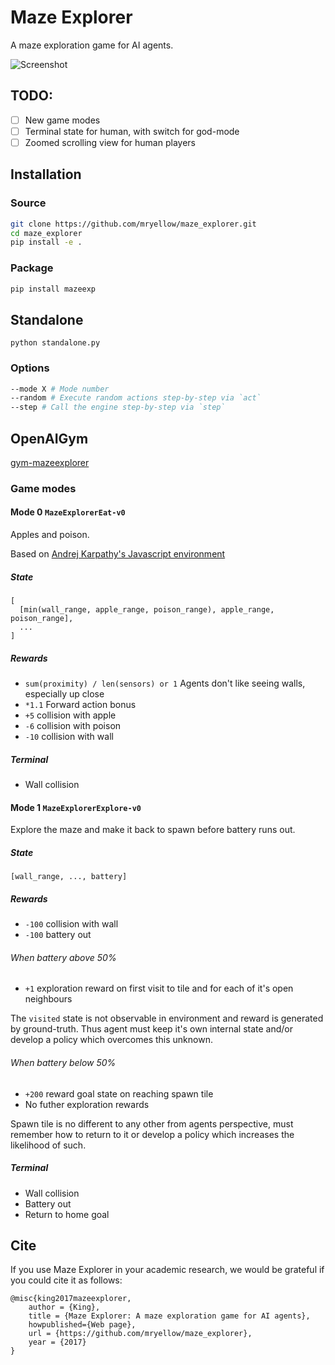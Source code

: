 # Maze Explorer

A maze exploration game for AI agents.

![Screenshot](https://raw.githubusercontent.com/mryellow/maze_explorer/master/mazeexp/engine/assets/screen_001.jpg)

## TODO:

* [ ] New game modes
* [ ] Terminal state for human, with switch for god-mode
* [ ] Zoomed scrolling view for human players

## Installation

### Source

```bash
git clone https://github.com/mryellow/maze_explorer.git
cd maze_explorer
pip install -e .
```

### Package

```bash
pip install mazeexp
```

## Standalone

`python standalone.py`

### Options

```bash
--mode X # Mode number
--random # Execute random actions step-by-step via `act`
--step # Call the engine step-by-step via `step`
```


## OpenAIGym

[gym-mazeexplorer](https://github.com/mryellow/gym-mazeexplorer)

### Game modes

#### Mode 0 `MazeExplorerEat-v0`

Apples and poison.

Based on [Andrej Karpathy's Javascript environment](https://github.com/karpathy/convnetjs/blob/master/demo/rldemo.html)

##### State

```
[
  [min(wall_range, apple_range, poison_range), apple_range, poison_range],
  ...
]
```

##### Rewards

* `sum(proximity) / len(sensors) or 1` Agents don't like seeing walls, especially up close
* `*1.1` Forward action bonus
* `+5` collision with apple
* `-6` collision with poison
* `-10` collision with wall

##### Terminal

* Wall collision

#### Mode 1 `MazeExplorerExplore-v0`

Explore the maze and make it back to spawn before battery runs out.

##### State

```
[wall_range, ..., battery]
```

##### Rewards

* `-100` collision with wall
* `-100` battery out

###### When battery above 50%

* `+1` exploration reward on first visit to tile and for each of it's open neighbours

The `visited` state is not observable in environment and reward is generated by ground-truth.
Thus agent must keep it's own internal state and/or develop a policy which overcomes this unknown.

###### When battery below 50%

* `+200` reward goal state on reaching spawn tile
* No futher exploration rewards

Spawn tile is no different to any other from agents perspective, must remember how to return to it or develop a policy which increases the likelihood of such.

##### Terminal

* Wall collision
* Battery out
* Return to home goal

## Cite

If you use Maze Explorer in your academic research, we would be grateful if you could cite it as follows:

```
@misc{king2017mazeexplorer,
    author = {King},
    title = {Maze Explorer: A maze exploration game for AI agents},
    howpublished={Web page},
    url = {https://github.com/mryellow/maze_explorer},
    year = {2017}
}
```
